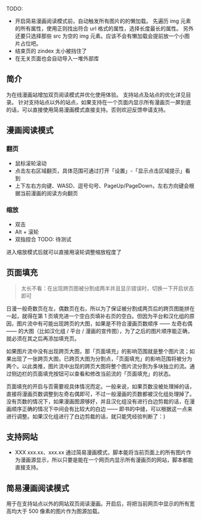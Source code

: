 <!-- 先放些平时偶尔想好的介绍片段 -->

TODO:
- 开启简易漫画阅读模式前，自动触发所有图片的的懒加载。
  先遍历 img 元素的所有属性，使用正则找出符合 url 格式的属性，选择长度最长的属性。
  另外还要只选择那些 src 为空的 img 元素。应该不会有懒加载会提前放一个小图片占位吧。
- 结束页的 zindex 太小被挡住了
- 在无关页面也会自动导入一堆外部库

## 简介

为在线漫画站增加双页阅读模式并优化使用体验。
支持站点及站点的优化详见目录。
针对支持站点以外的站点，如果支持在一个页面内显示所有漫画页一屏到底的话，可以直接使用简易漫画模式直接支持。否则欢迎反馈申请支持。

<!-- 此处应有 gif 动图 -->

## 漫画阅读模式

### 翻页

- 鼠标滚轮滚动
- 点击左右区域翻页，具体范围可通过打开「设置」-「显示点击区域提示」看到
- 上下左右方向键、WASD、逗号句号、PageUp/PageDown，左右方向键会根据当前漫画的阅读方向翻页

### 缩放

- 双击
- Alt + 滚轮
- 双指捏合 TODO: 待测试

进入缩放模式后就可以直接用滚轮调整缩放程度了


## 页面填充

> 太长不看：在出现跨页图被分割成两半并且显示错误时，切换一下开启状态即可

日漫一般奇数页在左，偶数页在右，所以为了保证被分割成两页后的跨页图能拼在一起，就得在第 1 页填充进一个空白页填补右页的空白。但因为平台和汉化组的原因，图片流中有可能出现跨页的大图，如果是不符合漫画页数顺序 —— 左奇右偶 —— 的大图（比如汉化组 / 平台 / 漫画的宣传图），为了之后的图片顺序能正确，就必须在其之后再添加填充页。

如果图片流中没有出现跨页大图，那「页面填充」的影响范围就是整个图片流；如果出现了一张跨页大图，已跨页大图为分割点，「页面填充」的影响范围将被分为两个。以此类推，图片流中出现的跨页大图将整个图片流分割为多块独立的流。通过侧边栏的页面填充按钮可以查看和修改当前流的「页面填充」的状态。

页面填充的开启与否需要视具体情况而定。一般来说，如果页数没被处理掉的话，直接将漫画页数调整到左奇右偶即可，不过一般漫画的页数都被汉化组处理掉了。没有页数的情况下，如果漫画图源够好，并且汉化组没有进行白边剪裁的话，在漫画顺序正确的情况下中间会有比较大的白边 —— 即书的中缝，可以根据这一点来进行调整。如果汉化组进行了白边剪裁的话，就只能凭经验判断了：)

<!-- 在一句话简介后放个支持网站 -->
## 支持网站
- XXX xxx.xx、xxx.xx
通过简易漫画模式，脚本能将当前页面上的所有图片作为漫画源显示，所以只要是能在一个网页内显示所有漫画页的网站，脚本都能直接支持。

## 简易漫画阅读模式

用于在支持站点以外的网站双页阅读漫画。开启后，将把当前网页中显示的所有宽高均大于 500 像素的图片作为图源加载。
